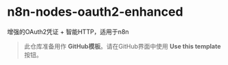 # n8n-nodes-oauth2-enhanced

增强的OAuth2凭证 + 智能HTTP，适用于n8n

> 此仓库准备用作 **GitHub模板**。请在GitHub界面中使用 **Use this template** 按钮。